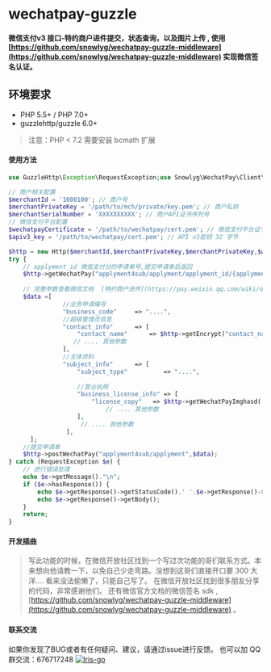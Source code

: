 # wechatpay-guzzle

#### 微信支付v3 接口-特约商户进件提交，状态查询，以及图片上传 ,  使用 [https://github.com/snowlyg/wechatpay-guzzle-middleware](https://github.com/snowlyg/wechatpay-guzzle-middleware) 实现微信签名认证。

## 环境要求

+ PHP 5.5+ / PHP 7.0+
+ guzzlehttp/guzzle 6.0+

> 注意：PHP < 7.2 需要安装 bcmath 扩展

#### 使用方法
```php
use GuzzleHttp\Exception\RequestException;use Snowlyg\WechatPay\Client\Http;

// 商户相关配置
$merchantId = '1000100'; // 商户号
$merchantPrivateKey = '/path/to/mch/private/key.pem'; // 商户私钥
$merchantSerialNumber = 'XXXXXXXXXX'; // 商户API证书序列号
// 微信支付平台配置
$wechatpayCertificate = '/path/to/wechatpay/cert.pem'; // 微信支付平台证书
$apiv3_key = '/path/to/wechatpay/cert.pem'; // API v3密钥 32 字节

$http = new Http($merchantId,$merchantPrivateKey,$merchantPrivateKey,$wechatpayCertificate,$apiv3_key);    
try {
    // applyment_id 微信支付分的申请单号,提交申请单后返回
    $http->getWechatPay("applyment4sub/applyment/applyment_id/{applyment_id}"); 
    
    // 完整参数查看微信文档  [特约商户进件](https://pay.weixin.qq.com/wiki/doc/apiv3/wxpay/tool/applyment4sub/chapter3_2.shtml)
    $data =[
               //业务申请编号
               "business_code"     => "....",
               //超级管理员信息
               "contact_info"      => [
                   "contact_name"      => $http->getEncrypt("contact_name"), // 敏感数据
                  // .... 其他参数
               ],
               //主体资料
               "subject_info"      => [
                   "subject_type"          => "....",
   
                   //营业执照
                   "business_license_info" => [
                       "license_copy"   => $http->getWechatPayImghasd('license_copy'), //图片
                           // .... 其他参数
                   ],
                    // .... 其他参数
                ],
      ];
    //提交申请单
    $http->postWechatPay("applyment4sub/applyment",$data); 
} catch (RequestException $e) {
    // 进行错误处理
    echo $e->getMessage()."\n";
    if ($e->hasResponse()) {
        echo $e->getResponse()->getStatusCode().' '.$e->getResponse()->getReasonPhrase()."\n";
        echo $e->getResponse()->getBody();
    }
    return;
}
```

#### 开发插曲

> 写此功能的时候，在微信开放社区找到一个写过次功能的哥们联系方式。本来想向他请教一下，以免自己少走弯路。没想到这哥们直接开口要 300 大洋....
> 看来没法偷懒了，只能自己写了。
> 在微信开放社区找到很多朋友分享的代码，非常感谢他们。
> 还有微信官方文档的微信签名 sdk , [https://github.com/snowlyg/wechatpay-guzzle-middleware](https://github.com/snowlyg/wechatpay-guzzle-middleware) 。


#### 联系交流
如果你发现了BUG或者有任何疑问、建议，请通过issue进行反馈。
也可以加 QQ 群交流：676717248
<a target="_blank" href="//shang.qq.com/wpa/qunwpa?idkey=cc99ccf86be594e790eacc91193789746af7df4a88e84fe949e61e5c6d63537c"><img border="0" src="http://pub.idqqimg.com/wpa/images/group.png" alt="Iris-go" title="Iris-go"></a>




